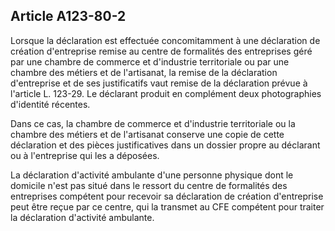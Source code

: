 Article A123-80-2
----
Lorsque la déclaration est effectuée concomitamment à une déclaration de
création d'entreprise remise au centre de formalités des entreprises géré par
une chambre de commerce et d'industrie territoriale ou par une chambre des
métiers et de l'artisanat, la remise de la déclaration d'entreprise et de ses
justificatifs vaut remise de la déclaration prévue à l'article L. 123-29. Le
déclarant produit en complément deux photographies d'identité récentes.

Dans ce cas, la chambre de commerce et d'industrie territoriale ou la chambre
des métiers et de l'artisanat conserve une copie de cette déclaration et des
pièces justificatives dans un dossier propre au déclarant ou à l'entreprise qui
les a déposées.

La déclaration d'activité ambulante d'une personne physique dont le domicile
n'est pas situé dans le ressort du centre de formalités des entreprises
compétent pour recevoir sa déclaration de création d'entreprise peut être reçue
par ce centre, qui la transmet au CFE compétent pour traiter la déclaration
d'activité ambulante.
